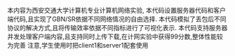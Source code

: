 本内容为西安交通大学计算机专业计算机网络实验,
本代码设置服务器代码和客户端代码,且实现了GBN/SR依据不同网络情况的自由选择.
本代码模拟了丢包后不同协议的解决方式,且将传输效率依据不同指标进行了可视化表示.
本代码支持服务器并发处理客户端内容,且支持同时上传下载,在计网实验中获得99分数,整体性能较为完善
注意,学生使用时把client1和server1配套使用
